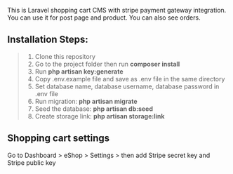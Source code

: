 This is Laravel shopping cart CMS with stripe payment gateway integration. You can use it for post page and product. You can also see orders.


## Installation Steps: ##
> 1. Clone this repository
> 2. Go to the project folder then run **composer install**
> 3. Run **php artisan key:generate**
> 4. Copy .env.example file and save as .env file in the same directory
> 5. Set database name, database username, database password in .env file
> 6. Run migration: **php artisan migrate**
> 7. Seed the database: **php artisan db:seed**
> 8. Create storage link: **php artisan storage:link**

## Shopping cart settings ##

Go to Dashboard > eShop > Settings > then add Stripe secret key and Stripe public key

